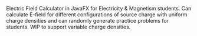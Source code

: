 Electric Field Calculator in JavaFX for Electricity & Magnetism students. Can calculate E-field for different configurations of source charge with uniform charge densities and can randomly generate practice problems for students. WIP to support variable charge densities.
